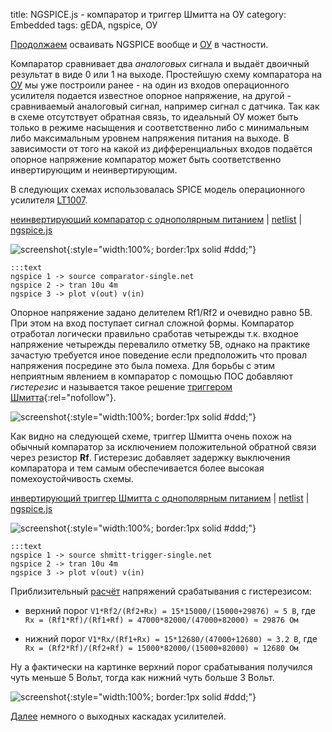 title: NGSPICE.js - компаратор и триггер Шмитта на ОУ
category: Embedded 
tags: gEDA, ngspice, ОУ

[Продолжаем]({filename}../2016-10-28-ngspice-introduction/2016-10-28-ngspice-introduction.md) осваивать NGSPICE вообще и [ОУ]({filename}../2016-11-18-op-amp-basics/2016-11-18-op-amp-basics.md) в частности.

Компаратор сравнивает два *аналоговых* сигнала и выдаёт двоичный результат в виде 0 или 1 на выходе. Простейшую схему компаратора на [ОУ]({filename}../2016-11-18-op-amp-basics/2016-11-18-op-amp-basics.md) мы уже построили ранее - на один из входов операционного усилителя подается известное опорное напряжение, на другой - сравниваемый аналоговый сигнал, например сигнал с датчика. Так как в схеме отсутствует обратная связь, то идеальный ОУ может быть только в режиме насыщения и соответственно либо с минимальным либо максимальным уровнем напряжения питания на выходе. В зависимости от того на какой из дифференциальных входов подаётся опорное напряжение компаратор может быть соответственно инвертирующим и неинвертирующим.

В следующих схемах использовалась SPICE модель операционного усилителя [LT1007]({attach}LT1007CS.txt).

[неинвертирующий компаратор с однополярным питанием]({attach}comparator-single.sch) | [netlist]({attach}comparator-single.net) | [ngspice.js](https://ngspice.js.org/?gist=d120122d336d4f1856b1582c12a9a205)

![screenshot]({attach}show-img-comparator-single.png){:style="width:100%; border:1px solid #ddd;"}

    :::text
    ngspice 1 -> source comparator-single.net
    ngspice 2 -> tran 10u 4m
    ngspice 3 -> plot v(out) v(in)

Опорное напряжение задано делителем Rf1/Rf2 и очевидно равно 5В. При этом на вход поступает сигнал сложной формы. Компаратор отработал логически правильно сработав четырежды т.к. входное напряжение четырежды перевалило отметку 5В, однако на практике зачастую требуется иное поведение если предположить что провал напряжения посредине это была помеха. Для борьбы с этим неприятным явлением в компаратор с помощью ПОС добавляют *гистерезис* и называется такое решение [триггером Шмитта](http://www.pcbheaven.com/wikipages/The_Schmitt_Trigger/){:rel="nofollow"}.

![screenshot]({attach}comparator-single-canvas.png){:style="width:100%; border:1px solid #ddd;"}

Как видно на следующей схеме, триггер Шмитта очень похож на обычный компаратор за исключением положительной обратной связи через резистор **Rf**. Гистерезис добавляет задержку выключения компаратора и тем самым обеспечивается более высокая помехоустойчивость схемы. 

[инвертирующий триггер Шмитта с однополярным питанием]({attach}shmitt-trigger-single.sch) | [netlist]({attach}shmitt-trigger-single.net) | [ngspice.js](https://ngspice.js.org/?gist=22dbe97a1a4b121e6678a1b27ceffc12)

![screenshot]({attach}show-img-shmitt-trigger-single.png){:style="width:100%; border:1px solid #ddd;"}

    :::text
    ngspice 1 -> source shmitt-trigger-single.net
    ngspice 2 -> tran 10u 4m
    ngspice 3 -> plot v(out) v(in)

Приблизительный [расчёт](https://bc.js.org/) напряжений срабатывания с гистерезисом:

  - верхний порог ```V1*Rf2/(Rf2+Rx) = 15*15000/(15000+29876) ≈ 5 В```, где ```Rx = (Rf1*Rf)/(Rf1+Rf) = 47000*82000/(47000+82000) ≈ 29876 Ом```

  - нижний порог ```V1*Rx/(Rf1+Rx) = 15*12680/(47000+12680) ≈ 3.2 В```, где ```Rx = (Rf2*Rf)/(Rf2+Rf) = 15000*82000/(15000+82000) ≈ 12680 Ом```

Ну а фактически на картинке верхний порог срабатывания получился чуть меньше 5 Вольт, тогда как нижний чуть больше 3 Вольт.

![screenshot]({attach}shmitt-trigger-single-canvas.png){:style="width:100%; border:1px solid #ddd;"}

[Далее]({filename}../2016-11-28-push-pull-output/2016-11-28-push-pull-output.md) немного о выходных каскадах усилителей.